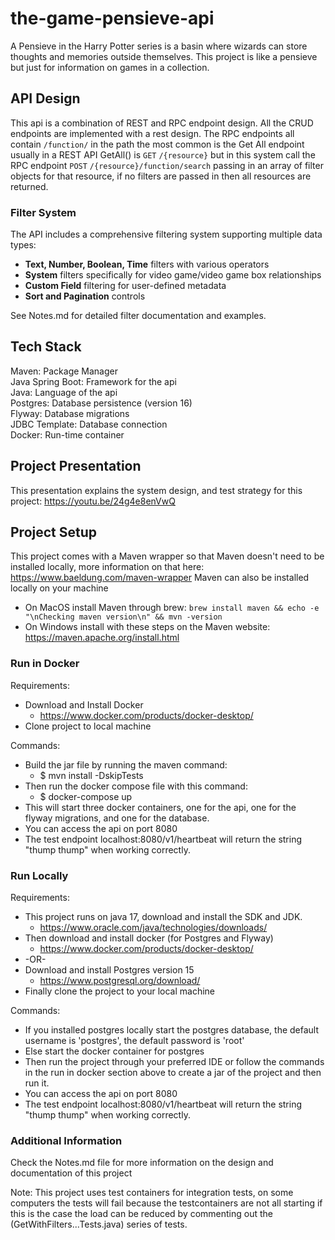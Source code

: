 # the-game-pensieve-api
A Pensieve in the Harry Potter series is a basin where wizards can store thoughts and memories outside themselves.
This project is like a pensieve but just for information on games in a collection.

## API Design
This api is a combination of REST and RPC endpoint design. All the CRUD endpoints are implemented with a rest design.
The RPC endpoints all contain `/function/` in the path the most common is the Get All endpoint
usually in a REST API GetAll() is `GET` `/{resource}` but in this system call the RPC endpoint `POST` `/{resource}/function/search`
passing in an array of filter objects for that resource, if no filters are passed in then all resources are returned.

### Filter System
The API includes a comprehensive filtering system supporting multiple data types:
- **Text, Number, Boolean, Time** filters with various operators
- **System** filters specifically for video game/video game box relationships
- **Custom Field** filtering for user-defined metadata
- **Sort and Pagination** controls

See Notes.md for detailed filter documentation and examples.

## Tech Stack
Maven: Package Manager <br>
Java Spring Boot: Framework for the api <br>
Java: Language of the api <br>
Postgres: Database persistence (version 16) <br>
Flyway: Database migrations <br>
JDBC Template: Database connection <br>
Docker: Run-time container

## Project Presentation
This presentation explains the system design, and test strategy for this project: https://youtu.be/24g4e8enVwQ

## Project Setup

This project comes with a Maven wrapper so that Maven doesn't need to be installed locally, more information on that here: https://www.baeldung.com/maven-wrapper
Maven can also be installed locally on your machine
- On MacOS install Maven through brew: `brew install maven && echo -e "\nChecking maven version\n" && mvn -version`
- On Windows install with these steps on the Maven website: https://maven.apache.org/install.html

### Run in Docker
Requirements: 
- Download and Install Docker
  - https://www.docker.com/products/docker-desktop/
- Clone project to local machine

Commands:
- Build the jar file by running the maven command: 
  - $ mvn install -DskipTests
- Then run the docker compose file with this command:
  - $ docker-compose up
- This will start three docker containers, one for the api, one for the flyway migrations, and one for the database.
- You can access the api on port 8080
- The test endpoint localhost:8080/v1/heartbeat will return the string "thump thump" when working correctly.

### Run Locally
Requirements:
- This project runs on java 17, download and install the SDK and JDK.
  - https://www.oracle.com/java/technologies/downloads/
- Then download and install docker (for Postgres and Flyway)
    - https://www.docker.com/products/docker-desktop/
- -OR-
- Download and install Postgres version 15
  - https://www.postgresql.org/download/
- Finally clone the project to your local machine

Commands:
- If you installed postgres locally start the postgres database, the default username is 'postgres', the default password is 'root'
- Else start the docker container for postgres 
- Then run the project through your preferred IDE or follow the commands in the run in docker section above to create a jar of the project and then run it.
- You can access the api on port 8080
- The test endpoint localhost:8080/v1/heartbeat will return the string "thump thump" when working correctly.

### Additional Information
Check the Notes.md file for more information on the design and documentation of this project

Note: This project uses test containers for integration tests, on some computers the tests will fail because the testcontainers are not all starting if this is the case the load can be reduced by commenting out the (GetWithFilters...Tests.java) series of tests.
